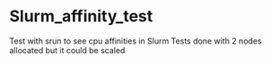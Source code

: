 # Slurm_affinity_test
Test with srun to see cpu affinities in Slurm
Tests done with 2 nodes allocated but it could be scaled
